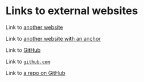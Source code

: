 # Links to external websites

Link to [another website](https://mochajs.org)

Link to [another website with an anchor](https://mochajs.org/#exclusive-tests)

Link to [GitHub](https://experiments.github.com)

Link to [`github.com`](https://github.com/pulls)

Link to [a repo on GitHub](https://github.com/foo/bar)
